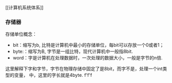 [[计算机系统体系]]



### 存储器


存储单位概念：
- bit：缩写为b, 比特是计算机中最小的存储单位，每bit可以存放一个0或者1；
- byte:：缩写为B, 字节是一组比特，现代计算机中一般指8bit.
- word：字是计算机在处理数据时，一次处理的数据大小，一般是字节的n倍.

这里解释下字和字节，字节在物理存储中固定了是8bit，而字不是，处理一个int类型的变量，  中，这里的字长就是4byte.
     f'f'f

